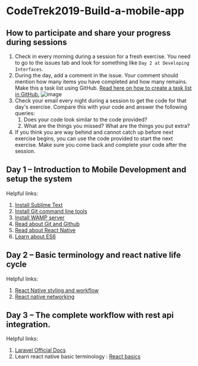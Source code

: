 # CodeTrek2019-Build-a-mobile-app

## How to participate and share your progress during sessions
1. Check in every morning during a session for a fresh exercise. You need to go to the issues tab and look for something like `Day 2 at Developing Interfaces`.
2. During the day, add a comment in the issue. Your comment should mention how many items you have completed and how many remains. Make this a task list using GitHub. [Read here on how to create a task list in GitHub.](https://help.github.com/articles/about-task-lists/)
![image](https://user-images.githubusercontent.com/12053186/46169950-119ce280-c2ba-11e8-84a9-ec48101cf814.png)
3. Check your email every night during a session to get the code for that day's exercise. Compare this with your code and answer the following queries:
    1. Does your code look similar to the code provided?
    2. What are the things you missed? What are the things you put extra?
4. If you think you are way behind and cannot catch up before next exercise begins, you can use the code provided to start the next exercise. Make sure you come back and complete your code after the session.

## Day 1 – Introduction to Mobile Development and setup the system
Helpful links:

1. [Install Sublime Text](https://www.sublimetext.com/)
2. [Install Git command line tools](https://git-scm.com/downloads)
3. [Install WAMP server](http://www.wampserver.com/en/)
4. [Read about Git and Github](https://blog.udacity.com/2015/06/a-beginners-git-github-tutorial.html)
5. [Read about React Native](https://facebook.github.io/react-native/)
6. [Learn about ES6](https://medium.freecodecamp.org/write-less-do-more-with-javascript-es6-5fd4a8e50ee2)


## Day 2 – Basic terminology and react native life cycle 
Helpful links:

1. [React Native styling and workflow](https://getbootstrap.com/docs/4.1/getting-started/download/)
2. [React native networking](https://facebook.github.io/react-native/docs/network)


## Day 3 – The complete workflow with rest api integration.
Helpful links:
1. [Laravel Official Docs](https://laravel.com/docs/5.7)
2. Learn react native basic terminology : [React basics](https://www.youtube.com/watch?v=6ZnfsJ6mM5c)
